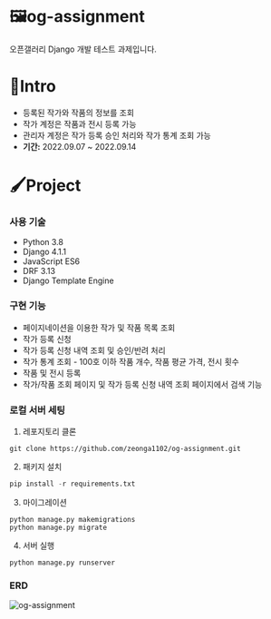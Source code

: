 # 🖼og-assignment
오픈갤러리 Django 개발 테스트 과제입니다.

# 🎨Intro
* 등록된 작가와 작품의 정보를 조회
* 작가 계정은 작품과 전시 등록 가능
* 관리자 계정은 작가 등록 승인 처리와 작가 통계 조회 가능
* **기간:** 2022.09.07 ~ 2022.09.14

# 🖌Project
### 사용 기술
* Python 3.8
* Django 4.1.1
* JavaScript ES6
* DRF 3.13
* Django Template Engine

### 구현 기능
* 페이지네이션을 이용한 작가 및 작품 목록 조회
* 작가 등록 신청
* 작가 등록 신청 내역 조회 및 승인/반려 처리
* 작가 통계 조회 - 100호 이하 작품 개수, 작품 평균 가격, 전시 횟수
* 작품 및 전시 등록
* 작가/작품 조회 페이지 및 작가 등록 신청 내역 조회 페이지에서 검색 기능

### 로컬 서버 세팅
1. 레포지토리 클론
```
git clone https://github.com/zeonga1102/og-assignment.git
```
2. 패키지 설치
```python
pip install -r requirements.txt
```
3. 마이그레이션
```
python manage.py makemigrations
python manage.py migrate
```
4. 서버 실행
```
python manage.py runserver
```

### ERD
![og-assignment](https://user-images.githubusercontent.com/71905164/189887098-39f8b010-dbee-43bb-9047-713a0c20201c.png)
